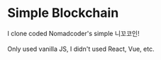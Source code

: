 # Simple Blockchain

I clone coded Nomadcoder's simple 니꼬코인!\
\
Only used vanilla JS, I didn't used React, Vue, etc.
